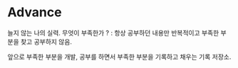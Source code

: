 # Advance 
 
늘지 않는 나의 실력. 무엇이 부족한가 ?
: 항상 공부하던 내용만 반복적이고 부족한 부분을 찾고 공부하지 않음.

앞으로 부족한 부분을 개발, 공부를 하면서 부족한 부분을 기록하고 채우는 기록 저장소.
